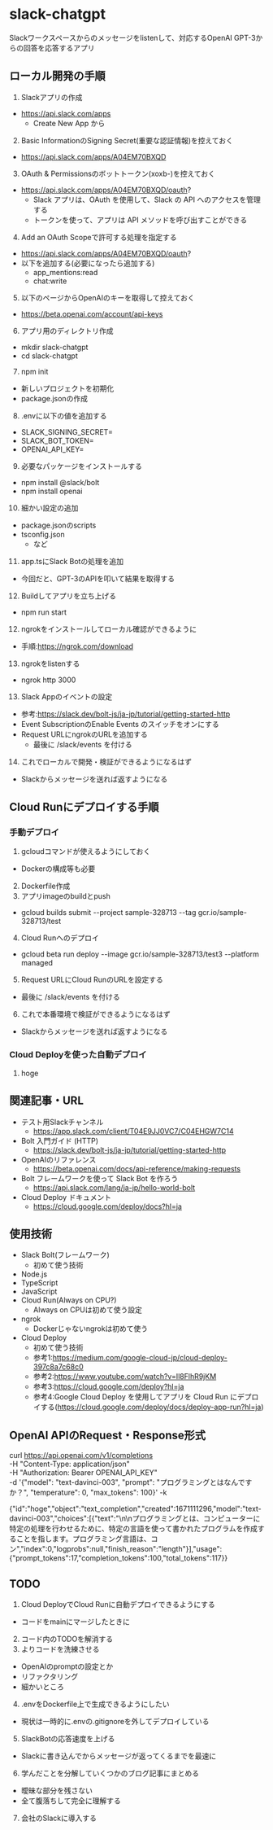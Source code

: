 # slack-chatgpt
Slackワークスペースからのメッセージをlistenして、対応するOpenAI GPT-3からの回答を応答するアプリ

## ローカル開発の手順
1. Slackアプリの作成 
  - https://api.slack.com/apps
    - Create New App から
2. Basic InformationのSigning Secret(重要な認証情報)を控えておく
  - https://api.slack.com/apps/A04EM70BXQD
3. OAuth & Permissionsのボットトークン(xoxb-)を控えておく
  - https://api.slack.com/apps/A04EM70BXQD/oauth?
    - Slack アプリは、OAuth を使用して、Slack の API へのアクセスを管理する
    - トークンを使って、アプリは API メソッドを呼び出すことができる
4. Add an OAuth Scopeで許可する処理を指定する
  - https://api.slack.com/apps/A04EM70BXQD/oauth?
  - 以下を追加する(必要になったら追加する)
    - app_mentions:read
    - chat:write
5. 以下のページからOpenAIのキーを取得して控えておく
  - https://beta.openai.com/account/api-keys
6. アプリ用のディレクトリ作成
  - mkdir slack-chatgpt
  - cd slack-chatgpt 
7. npm init
  - 新しいプロジェクトを初期化
  - package.jsonの作成
8. .envに以下の値を追加する
  - SLACK_SIGNING_SECRET=
  - SLACK_BOT_TOKEN=
  - OPENAI_API_KEY=
9. 必要なパッケージをインストールする
  - npm install @slack/bolt
  - npm install openai 
10. 細かい設定の追加
  - package.jsonのscripts
  - tsconfig.json
    - など
11. app.tsにSlack Botの処理を追加
  - 今回だと、GPT-3のAPIを叩いて結果を取得する
12. Buildしてアプリを立ち上げる
  - npm run start
12. ngrokをインストールしてローカル確認ができるように
  - 手順:https://ngrok.com/download
13. ngrokをlistenする
  - ngrok http 3000
13. Slack Appのイベントの設定
  - 参考:https://slack.dev/bolt-js/ja-jp/tutorial/getting-started-http
  - Event SubscriptionのEnable Events のスイッチをオンにする
  - Request URLにngrokのURLを追加する
    - 最後に /slack/events を付ける
14. これでローカルで開発・検証ができるようになるはず
  - Slackからメッセージを送れば返すようになる

## Cloud Runにデプロイする手順
### 手動デプロイ
1. gcloudコマンドが使えるようにしておく
  - Dockerの構成等も必要
2. Dockerfile作成
3. アプリimageのbuildとpush
  - gcloud builds submit --project sample-328713 --tag gcr.io/sample-328713/test
4. Cloud Runへのデプロイ
  - gcloud beta run deploy --image gcr.io/sample-328713/test3 --platform managed
5. Request URLにCloud RunのURLを設定する 
  - 最後に /slack/events を付ける
6. これで本番環境で検証ができるようになるはず
  - Slackからメッセージを送れば返すようになる 

### Cloud Deployを使った自動デプロイ
1. hoge

## 関連記事・URL
- テスト用Slackチャンネル
  - https://app.slack.com/client/T04E9JJ0VC7/C04EHGW7C14
- Bolt 入門ガイド (HTTP)
  - https://slack.dev/bolt-js/ja-jp/tutorial/getting-started-http
- OpenAIのリファレンス
  - https://beta.openai.com/docs/api-reference/making-requests
- Bolt フレームワークを使って Slack Bot を作ろう
  - https://api.slack.com/lang/ja-jp/hello-world-bolt
- Cloud Deploy ドキュメント
  - https://cloud.google.com/deploy/docs?hl=ja

## 使用技術
- Slack Bolt(フレームワーク)
  - 初めて使う技術
- Node.js
- TypeScript
- JavaScript
- Cloud Run(Always on CPU?)
  - Always on CPUは初めて使う設定
- ngrok
  - Dockerじゃないngrokは初めて使う
- Cloud Deploy
  - 初めて使う技術
  - 参考1:https://medium.com/google-cloud-jp/cloud-deploy-397c8a7c68c0
  - 参考2:https://www.youtube.com/watch?v=Il8FlhR9jKM
  - 参考3:https://cloud.google.com/deploy?hl=ja
  - 参考4:Google Cloud Deploy を使用してアプリを Cloud Run にデプロイする(https://cloud.google.com/deploy/docs/deploy-app-run?hl=ja)

## OpenAI APIのRequest・Response形式
<!-- Request -->
curl https://api.openai.com/v1/completions \
-H "Content-Type: application/json" \
-H "Authorization: Bearer OPENAI_API_KEY" \
-d '{"model": "text-davinci-003", "prompt": "プログラミングとはなんですか？", "temperature": 0, "max_tokens": 100}' -k  

<!-- Response -->
{"id":"hoge","object":"text_completion","created":1671111296,"model":"text-davinci-003","choices":[{"text":"\n\nプログラミングとは、コンピューターに特定の処理を行わせるために、特定の言語を使って書かれたプログラムを作成することを指します。プログラミング言語は、コン","index":0,"logprobs":null,"finish_reason":"length"}],"usage":{"prompt_tokens":17,"completion_tokens":100,"total_tokens":117}}

## TODO
1. Cloud DeployでCloud Runに自動デプロイできるようにする
  - コードをmainにマージしたときに
2. コード内のTODOを解消する
3. よりコードを洗練させる
  - OpenAIのpromptの設定とか
  - リファクタリング
  - 細かいところ
4. .envをDockerfile上で生成できるようにしたい
  - 現状は一時的に.envの.gitignoreを外してデプロイしている
5. SlackBotの応答速度を上げる
  - Slackに書き込んでからメッセージが返ってくるまでを最速に
6. 学んだことを分解していくつかのブログ記事にまとめる
  - 曖昧な部分を残さない
  - 全て腹落ちして完全に理解する
7. 会社のSlackに導入する